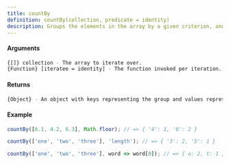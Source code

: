 ```yaml
---
title: countBy
definition: countBy(collection, predicate = identity)
description: Groups the elements in the array by a given criterion, and counts the number of elements in each group.
---
```


#### Arguments

```bash
{[]} collection - The array to iterate over.
{Function} [iteratee = identity] - The function invoked per iteration.
```

#### Returns

```bash
{Object} - An object with keys representing the group and values representing the count of elements in that group.
```

#### Example

```ts
countBy([6.1, 4.2, 6.3], Math.floor); // => { '4': 1, '6': 2 }

countBy(['one', 'two', 'three'], 'length'); // => { '3': 2, '5': 1 }

countBy(['one', 'two', 'three'], word => word[0]); // => { o: 2, t: 1 }
```